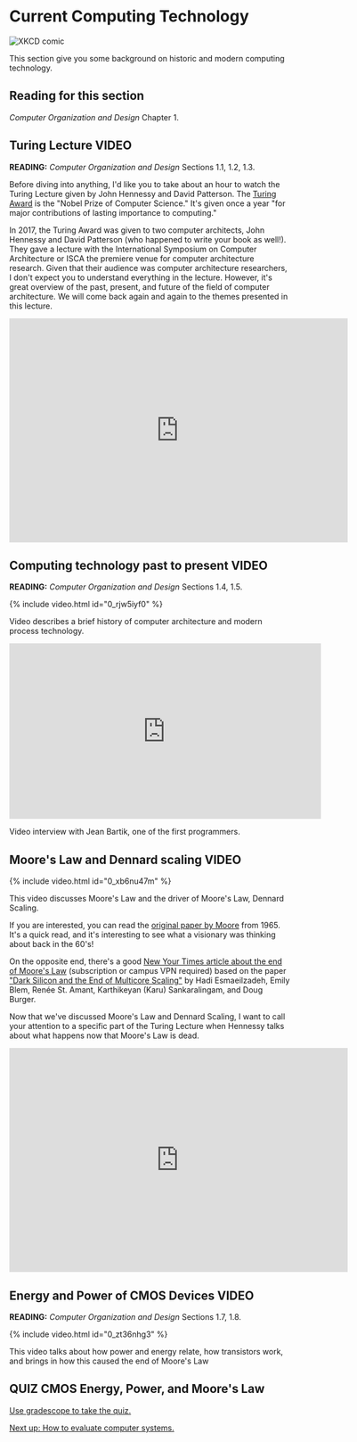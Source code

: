 # Current Computing Technology

![XKCD comic](https://imgs.xkcd.com/comics/log_scale.png)

This section give you some background on historic and modern computing technology.

## Reading for this section

*Computer Organization and Design* Chapter 1.

## Turing Lecture **VIDEO**

**READING:** *Computer Organization and Design* Sections 1.1, 1.2, 1.3.

Before diving into anything, I'd like you to take about an hour to watch the Turing Lecture given by John Hennessy and David Patterson.
The [Turing Award](https://amturing.acm.org/) is the "Nobel Prize of Computer Science."
It's given once a year "for major contributions of lasting importance to computing."

In 2017, the Turing Award was given to two computer architects, John Hennessy and David Patterson (who happened to write your book as well!).
They gave a lecture with the International Symposium on Computer Architecture or ISCA the premiere venue for computer architecture research.
Given that their audience was computer architecture researchers, I don't expect you to understand everything in the lecture.
However, it's great overview of the past, present, and future of the field of computer architecture.
We will come back again and again to the themes presented in this lecture.

<iframe width="608" height="402" src="https://www.youtube.com/embed/3LVeEjsn8Ts" frameborder="0" allow="accelerometer; autoplay; encrypted-media; gyroscope; picture-in-picture" allowfullscreen></iframe>

## Computing technology past to present **VIDEO**

**READING:** *Computer Organization and Design* Sections 1.4, 1.5.

{% include video.html id="0_rjw5iyf0" %}

Video describes a brief history of computer architecture and modern process technology.

<iframe width="560" height="315" src="https://www.youtube.com/embed/aPweFhhXFvY" frameborder="0" allow="accelerometer; autoplay; encrypted-media; gyroscope; picture-in-picture" allowfullscreen></iframe>

Video interview with Jean Bartik, one of the first programmers.

## Moore's Law and Dennard scaling **VIDEO**

{% include video.html id="0_xb6nu47m" %}

This video discusses Moore's Law and the driver of Moore's Law, Dennard Scaling.

If you are interested, you can read the [original paper by Moore](https://newsroom.intel.com/wp-content/uploads/sites/11/2018/05/moores-law-electronics.pdf) from 1965.
It's a quick read, and it's interesting to see what a visionary was thinking about back in the 60's!

On the opposite end, there's a good [New Your Times article about the end of Moore's Law](https://www.nytimes.com/2011/08/01/science/01chips.html) (subscription or campus VPN required) based on the paper ["Dark Silicon and the End of Multicore Scaling"](https://www.cc.gatech.edu/~hadi/doc/paper/2011-isca-dark_silicon.pdf) by Hadi Esmaeilzadeh, Emily Blem, Renée St. Amant, Karthikeyan (Karu) Sankaralingam, and Doug Burger.

Now that we've discussed Moore's Law and Dennard Scaling, I want to call your attention to a specific part of the Turing Lecture when Hennessy talks about what happens now that Moore's Law is dead.

<iframe width="608" height="402" src="https://www.youtube.com/embed/3LVeEjsn8Ts?start=2192&end=2344" frameborder="0" allow="accelerometer; autoplay; encrypted-media; gyroscope; picture-in-picture" allowfullscreen></iframe>

## Energy and Power of CMOS Devices **VIDEO**

**READING:** *Computer Organization and Design* Sections 1.7, 1.8.

{% include video.html id="0_zt36nhg3" %}

This video talks about how power and energy relate, how transistors work, and brings in how this caused the end of Moore's Law

## **QUIZ** CMOS Energy, Power, and Moore's Law

[Use gradescope to take the quiz.](https://www.gradescope.com/courses/105214/assignments/420533)

[Next up: How to evaluate computer systems.](./evaluation.md)
